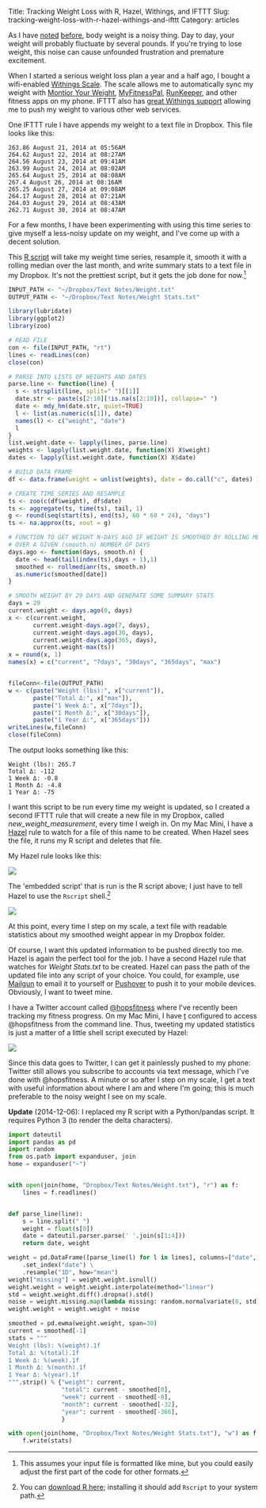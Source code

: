 Title: Tracking Weight Loss with R, Hazel, Withings, and IFTTT
Slug: tracking-weight-loss-with-r-hazel-withings-and-ifttt
Category: articles

As I have [noted](http://stiglerdiet.com/blog/2013/Nov/28/noisy-series-and-body-weight/) [before](http://stiglerdiet.com/blog/2013/Jul/26/noisy-series-and-body-weight/), body weight is a noisy thing. Day to day, your weight will probably fluctuate by several pounds. If you're trying to lose weight, this noise can cause unfounded frustration and premature excitement.

When I started a serious weight loss plan a year and a half ago, I bought a wifi-enabled [Withings Scale](http://www.withings.com). The scale allows me to automatically sync my weight with [Montior Your Weight](http://www.bustan.net/), [MyFitnessPal](http://www.myfitnesspal.com), [RunKeeper](http://runkeeper.com/home "RunKeeper"), and other fitness apps on my phone. IFTTT also has [great Withings support](https://ifttt.com/withings "Withings Channel - IFTTT") allowing me to push my weight to various other web services.

One IFTTT rule I have appends my weight to a text file in Dropbox. This file looks like this:

```
263.86 August 21, 2014 at 05:56AM
264.62 August 22, 2014 at 08:27AM
264.56 August 23, 2014 at 09:41AM
263.99 August 24, 2014 at 08:02AM
265.64 August 25, 2014 at 08:08AM
267.4 August 26, 2014 at 08:16AM
265.25 August 27, 2014 at 09:08AM
264.17 August 28, 2014 at 07:21AM
264.03 August 29, 2014 at 08:43AM
262.71 August 30, 2014 at 08:47AM
```

For a few months, I have been experimenting with using this time series to give myself a less-noisy update on my weight, and I've come up with a decent solution.

This [R script](http://www.r-project.org/) will take my weight time series, resample it, smooth it with a rolling median over the last month, and write summary stats to a text file in my Dropbox. It's not the prettiest script, but it gets the job done for now.[^format]

```R
INPUT_PATH <- "~/Dropbox/Text Notes/Weight.txt"
OUTPUT_PATH <- "~/Dropbox/Text Notes/Weight Stats.txt"

library(lubridate)
library(ggplot2)
library(zoo)

# READ FILE
con <- file(INPUT_PATH, "rt")
lines <- readLines(con)
close(con)

# PARSE INTO LISTS OF WEIGHTS AND DATES
parse.line <- function(line) {
  s <- strsplit(line, split=" ")[[1]]
  date.str <- paste(s[2:10][!is.na(s[2:10])], collapse=" ")
  date <- mdy_hm(date.str, quiet=TRUE)
  l <- list(as.numeric(s[1]), date)
  names(l) <- c("weight", "date")
  l
}
list.weight.date <- lapply(lines, parse.line)
weights <- lapply(list.weight.date, function(X) X$weight)
dates <- lapply(list.weight.date, function(X) X$date)

# BUILD DATA FRAME
df <- data.frame(weight = unlist(weights), date = do.call("c", dates) )

# CREATE TIME SERIES AND RESAMPLE
ts <- zoo(c(df$weight), df$date)
ts <- aggregate(ts, time(ts), tail, 1)
g <- round(seq(start(ts), end(ts), 60 * 60 * 24), "days")
ts <- na.approx(ts, xout = g)

# FUNCTION TO GET WEIGHT N-DAYS AGO IF WEIGHT IS SMOOTHED BY ROLLING MEDIAN
# OVER A GIVEN (smooth.n) NUMBER OF DAYS
days.ago <- function(days, smooth.n) {
  date <- head(tail(index(ts),days + 1),1)
  smoothed <- rollmedianr(ts, smooth.n)
  as.numeric(smoothed[date])
}

# SMOOTH WEIGHT BY 29 DAYS AND GENERATE SOME SUMMARY STATS
days = 29
current.weight <- days.ago(0, days)
x <- c(current.weight,
       current.weight-days.ago(7, days),
       current.weight-days.ago(30, days),
       current.weight-days.ago(365, days),
       current.weight-max(ts))
x = round(x, 1)
names(x) = c("current", "7days", "30days", "365days", "max")


fileConn<-file(OUTPUT_PATH)
w <- c(paste("Weight (lbs):", x["current"]),
       paste("Total Δ:", x["max"]),
       paste("1 Week Δ:", x["7days"]),
       paste("1 Month Δ:", x["30days"]),
       paste("1 Year Δ:", x["365days"]))
writeLines(w,fileConn)
close(fileConn)
```
The output looks something like this:

```
Weight (lbs): 265.7
Total Δ: -112
1 Week Δ: -0.8
1 Month Δ: -4.8
1 Year Δ: -75
```

I want this script to be run every time my weight is updated, so I created a second IFTTT rule that will create a new file in my Dropbox, called _new\_weight\_measurement_, every time I weigh in. On my Mac Mini, I have a [Hazel](http://www.noodlesoft.com/hazel.php "Noodlesoft | Hazel") rule to watch for a file of this name to be created. When Hazel sees the file, it runs my R script and deletes that file.

My Hazel rule looks like this:

![](/uploads/2014/08/hazel-weight-1.png)

The 'embedded script' that is run is the R script above; I just have to tell Hazel to use the `Rscript` shell.[^install-R]

![](/uploads/2014/08/r-script-from-hazel.png)

At this point, every time I step on my scale, a text file with readable statistics about my smoothed weight appear in my Dropbox folder.

Of course, I want this updated information to be pushed directly too me. Hazel is again the perfect tool for the job. I have a second Hazel rule that watches for _Weight Stats.txt_ to be created. Hazel can pass the path of the updated file into any script of your choice. You could, for example, use [Mailgun](http://www.mailgun.com/ "Transactional Email API Service for Developers - Mailgun") to email it to yourself or [Pushover](https://pushover.net/ "Pushover: Simple Notifications for Android, iOS, and Desktop") to push it to your mobile devices. Obviously, I want to tweet mine.

I have a Twitter account called [@hopsfitness](https://twitter.com/hopsfitness) where I've recently been tracking my fitness progress. On my Mac Mini, I have [t](https://github.com/sferik/t "t GitHub") configured to access @hopsfitness from the command line. Thus, tweeting my updated statistics is just a matter of a little shell script executed by Hazel:

![](/uploads/2014/08/hazel-weight-2.png)

Since this data goes to Twitter, I can get it painlessly pushed to my phone: Twitter still allows you subscribe to accounts via text message, which I've done with @hopsfitness. A minute or so after I step on my scale, I get a text with useful information about where I am and where I'm going; this is much preferable to the noisy weight I see on my scale.

__Update__ (2014-12-06): I replaced my R script with a Python/pandas script. It requires Python 3 (to render the delta characters).

```python
import dateutil
import pandas as pd
import random
from os.path import expanduser, join
home = expanduser("~")


with open(join(home, "Dropbox/Text Notes/Weight.txt"), "r") as f:
    lines = f.readlines()


def parse_line(line):
    s = line.split(" ")
    weight = float(s[0])
    date = dateutil.parser.parse(' '.join(s[1:4]))
    return date, weight

weight = pd.DataFrame([parse_line(l) for l in lines], columns=["date", "weight"]) \
    .set_index("date") \
    .resample("1D", how="mean")
weight["missing"] = weight.weight.isnull()
weight.weight = weight.weight.interpolate(method="linear")
std = weight.weight.diff().dropna().std()
noise = weight.missing.map(lambda missing: random.normalvariate(0, std) if missing else 0)
weight.weight = weight.weight + noise

smoothed = pd.ewma(weight.weight, span=30)
current = smoothed[-1]
stats = """
Weight (lbs): %(weight).1f
Total Δ: %(total).1f
1 Week Δ: %(week).1f
1 Month Δ: %(month).1f
1 Year Δ: %(year).1f
""".strip() % {"weight": current,
               "total": current - smoothed[0],
               "week": current - smoothed[-8],
               "month": current - smoothed[-32],
               "year": current - smoothed[-366],
               }

with open(join(home, "Dropbox/Text Notes/Weight Stats.txt"), "w") as f:
    f.write(stats)
```

 [^format]: This assumes your input file is formatted like mine, but you could easily adjust the first part of the code for other formats.
 [^install-R]: You can [download R here](http://www.r-project.org/ "The R Project for Statistical Computing"); installing it should add `Rscript` to your system path.